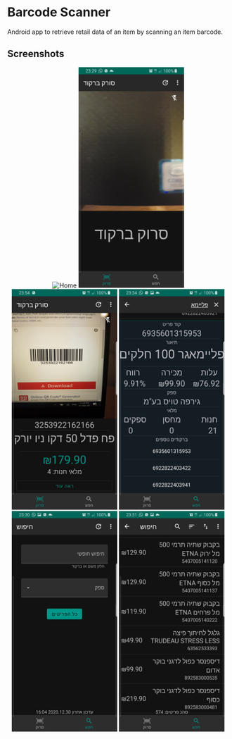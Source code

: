 Barcode Scanner
=================

Android app to retrieve retail data of an item by scanning an item barcode.


Screenshots
-----------
<p align="center">
  <img src="screenshots/sample.gif" width="240" height="501" alt="Home">  
  <img src="screenshots/home.png" width="240" height="501" alt="Home">    
  <img src="screenshots/scanner.png" width="240" height="501" alt="Scanner">      
  <img src="screenshots/info.png" width="240" height="501" alt="Info">
  <img src="screenshots/search.png" width="240" height="501" alt="Search">
  <img src="screenshots/list.png" width="240" height="501" alt="List">
</p>


